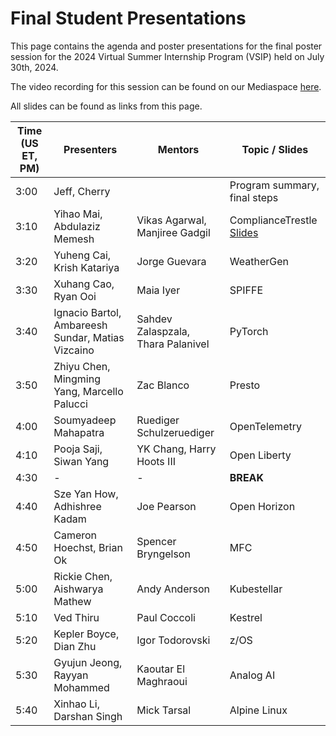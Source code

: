 # Final Student Presentations

This page contains the agenda and poster presentations for the final poster session for the 2024 Virtual Summer Internship Program (VSIP) held on July 30th, 2024.

The video recording for this session can be found on our Mediaspace [here]().

All slides can be found as links from this page. 

| Time (US ET, PM) | Presenters                                        | Mentors                            | Topic / Slides               |
| ---------------- | ------------------------------------------------- | ---------------------------------- | ---------------------------- |
| 3:00             | Jeff, Cherry                                      |                                    | Program summary, final steps |
| 3:10             | Yihao Mai, Abdulaziz Memesh                       | Vikas Agarwal, Manjiree Gadgil     | ComplianceTrestle [Slides]() |
| 3:20             | Yuheng Cai, Krish Katariya                        | Jorge Guevara                      | WeatherGen                   |
| 3:30             | Xuhang Cao, Ryan Ooi                              | Maia Iyer                          | SPIFFE                       |
| 3:40             | Ignacio Bartol, Ambareesh Sundar, Matias Vizcaino | Sahdev Zalaspzala, Thara Palanivel | PyTorch                      |
| 3:50             | Zhiyu Chen, Mingming Yang, Marcello Palucci       | Zac Blanco                         | Presto                       |
| 4:00             | Soumyadeep Mahapatra                              | Ruediger Schulzeruediger           | OpenTelemetry                |
| 4:10             | Pooja Saji, Siwan Yang                            | YK Chang, Harry Hoots III          | Open Liberty                 |
| 4:30             | -                                                 | -                                  | **BREAK**                    |
| 4:40             | Sze Yan How, Adhishree Kadam                      | Joe Pearson                        | Open Horizon                 |
| 4:50             | Cameron Hoechst, Brian Ok                         | Spencer Bryngelson                 | MFC                          |
| 5:00             | Rickie Chen, Aishwarya Mathew                     | Andy Anderson                      | Kubestellar                  |
| 5:10             | Ved Thiru                                         | Paul Coccoli                       | Kestrel                      |
| 5:20             | Kepler Boyce, Dian Zhu                            | Igor Todorovski                    | z/OS                         |
| 5:30             | Gyujun Jeong, Rayyan Mohammed                     | Kaoutar El Maghraoui               | Analog AI                    |
| 5:40             | Xinhao Li, Darshan Singh                          | Mick Tarsal                        | Alpine Linux                 |
